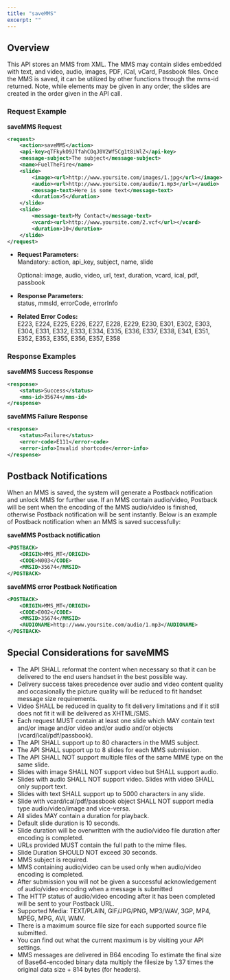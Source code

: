 ```yaml
---
title: "saveMMS"
excerpt: ""
---
```

## Overview

This API stores an MMS from XML. The MMS may contain slides embedded with text, and video, audio, images, PDF, iCal, vCard, Passbook files. Once the MMS is saved, it can be utilized by other functions through the mms-id returned. Note, while elements may be given in any order, the slides are created in the order given in the API call.

### Request Example

**saveMMS Request**
```xml
<request>
    <action>saveMMS</action>
    <api-key>qTFkykO9JTfahCOqJ0V2Wf5Cg1t8iWlZ</api-key>
    <message-subject>The subject</message-subject>
    <name>FuelTheFire</name>
    <slide>
        <image><url>http://www.yoursite.com/images/1.jpg</url></image>
        <audio><url>http://www.yoursite.com/audio/1.mp3</url></audio>
        <message-text>Here is some text</message-text>
        <duration>5</duration>
    </slide>
    <slide>
        <message-text>My Contact</message-text>
        <vcard><url>http://www.yoursite.com/2.vcf</url></vcard>
        <duration>10</duration>
    </slide>
</request>
```


  - **Request Parameters:**  
    Mandatory: action, api\_key, subject, name, slide
    
    Optional: image, audio, video, url, text, duration, vcard, ical,
    pdf, passbook

  - **Response Parameters:**  
    status, mmsId, errorCode, errorInfo

  - **Related Error Codes:**  
    E223, E224, E225, E226, E227, E228, E229, E230, E301, E302, E303,
    E304, E331, E332, E333, E334, E335, E336, E337, E338, E341, E351,
    E352, E353, E355, E356, E357, E358

### Response Examples

**saveMMS Success Response**
```xml
<response>
    <status>Success</status>
    <mms-id>35674</mms-id>
</response>
```


**saveMMS Failure Response**
```xml
<response>
    <status>Failure</status>
    <error-code>E111</error-code>
    <error-info>Invalid shortcode</error-info>
</response>
```


## Postback Notifications 
When an MMS is saved, the system will generate a Postback notification and unlock MMS for further use. If an MMS contain audio/video, Postback will be sent when the encoding of the MMS audio/video is finished, otherwise Postback notification will be sent instantly. Below is an example of Postback notification when an MMS is saved successfully:

**saveMMS Postback notification**
```xml
<POSTBACK>
    <ORIGIN>MMS_MT</ORIGIN>
    <CODE>N003</CODE>
    <MMSID>35674</MMSID>
</POSTBACK>
```


**saveMMS error Postback Notification**
```xml
<POSTBACK>
    <ORIGIN>MMS_MT</ORIGIN>
    <CODE>E002</CODE>
    <MMSID>35674</MMSID>
    <AUDIONAME>http://www.yoursite.com/audio/1.mp3</AUDIONAME>
</POSTBACK>
```


## Special Considerations for saveMMS

  - The API SHALL reformat the content when necessary so that it can be delivered to the end users handset in the best possible way.
  - Delivery success takes precedence over audio and video content quality and occasionally the picture quality will be reduced to fit handset message size requirements.
  - Video SHALL be reduced in quality to fit delivery limitations and if it still does not fit it will be delivered as XHTML/SMS.
  - Each request MUST contain at least one slide which MAY contain text and/or image and/or video and/or audio and/or objects (vcard/ical/pdf/passbook).
  - The API SHALL support up to 80 characters in the MMS subject.
  - The API SHALL support up to 8 slides for each MMS submission.
  - The API SHALL NOT support multiple files of the same MIME type on the same slide.
  - Slides with image SHALL NOT support video but SHALL support audio.
  - Slides with audio SHALL NOT support video. Slides with video SHALL only support text.
  - Slides with text SHALL support up to 5000 characters in any slide.
  - Slide with vcard/ical/pdf/passbook object SHALL NOT support media type audio/video/image and vice-versa.
  - All slides MAY contain a duration for playback.
  - Default slide duration is 10 seconds.
  - Slide duration will be overwritten with the audio/video file duration after encoding is completed.
  - URLs provided MUST contain the full path to the mime files.
  - Slide Duration SHOULD NOT exceed 30 seconds.
  - MMS subject is required.
  - MMS containing audio/video can be used only when audio/video encoding is completed.
  - After submission you will not be given a successful acknowledgement of audio/video encoding when a message is submitted
  - The HTTP status of audio/video encoding after it has been completed will be sent to your Postback URL.
  - Supported Media: TEXT/PLAIN, GIF/JPG/PNG, MP3/WAV, 3GP, MP4, MPEG, MPG, AVI, WMV.
  - There is a maximum source file size for each supported source file submitted.
  - You can find out what the current maximum is by visiting your API settings.
  - MMS messages are delivered in B64 encoding To estimate the final size of Base64-encoded binary data multiply the filesize by 1.37 times the original data size + 814 bytes (for headers).